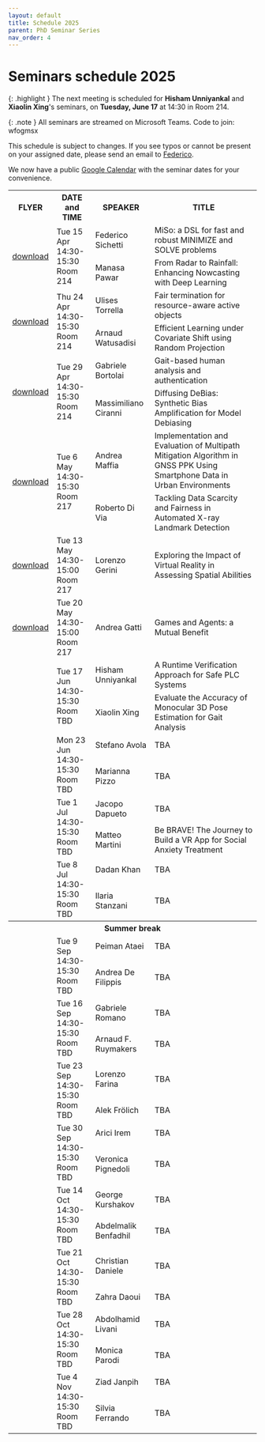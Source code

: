 ```yaml
---
layout: default
title: Schedule 2025
parent: PhD Seminar Series
nav_order: 4
---
```


# Seminars schedule 2025

{: .highlight }
The next meeting is scheduled for **Hisham Unniyankal** and **Xiaolin Xing**'s seminars, on **Tuesday, June 17** at 14:30 in Room 214.

{: .note }
All seminars are streamed on Microsoft Teams. Code to join: wfogmsx

This schedule is subject to changes. If you see typos or cannot be present on your assigned date, please send an email to <a href="mailto:federico.sichetti@edu.unige.it">Federico</a>.

We now have a public <a href="https://calendar.google.com/calendar/u/0?cid=NWNlNTFkZDlmNTJmYmI2NjU5NDQ3YjMxYzhkZTAzN2I2YTZhNmE0Yzk4ZDU0ZmY5ZDQ1NjA3NmJmYzgyZjRmMUBncm91cC5jYWxlbmRhci5nb29nbGUuY29t">Google Calendar</a> with the seminar dates for your convenience.


<table>
    <tr>
        <th>FLYER</th>
        <th>DATE and TIME</th>
        <th>SPEAKER</th>
        <th>TITLE</th>
    </tr>
    <!-- Apr -->
    <tr>
        <td rowspan="2"><a href="/assets/seminar-flyers/seminar_1.pdf" download>download</a></td>
        <td rowspan="2">Tue 15 Apr<br>14:30-15:30<br>Room 214</td>
        <td>Federico Sichetti</td>
        <td>MiSo: a DSL for fast and robust MINIMIZE and SOLVE problems</td>
    </tr>
    <tr>
        <td>Manasa Pawar</td>
        <td>From Radar to Rainfall: Enhancing Nowcasting with Deep Learning</td>
    </tr>
    <tr>
        <td rowspan="2"><a href="/assets/seminar-flyers/seminar_2.pdf" download>download</a></td>
        <td rowspan="2">Thu 24 Apr<br>14:30-15:30<br>Room 214</td>
        <td>Ulises Torrella</td>
        <td>Fair termination for resource-aware active objects</td>
    </tr>
    <tr>
        <td>Arnaud Watusadisi</td>
        <td>Efficient Learning under Covariate Shift using Random Projection</td>
    </tr>
    <tr>
        <td rowspan="2"><a href="/assets/seminar-flyers/seminar_3.pdf" download>download</a></td>
        <td rowspan="2">Tue 29 Apr<br>14:30-15:30<br>Room 214</td>
        <td>Gabriele Bortolai</td>
        <td>Gait-based human analysis and authentication</td>
    </tr>
    <tr>
        <td>Massimiliano Ciranni</td>
        <td>Diffusing DeBias: Synthetic Bias Amplification for Model Debiasing</td>
    </tr>
    <!-- May -->
    <tr>
        <td rowspan="2"><a href="/assets/seminar-flyers/seminar_4.pdf" download>download</a></td>
        <td rowspan="2">Tue 6 May<br>14:30-15:30<br>Room 217</td>
        <td>Andrea Maffia</td>
        <td>Implementation and Evaluation of Multipath Mitigation Algorithm in GNSS PPK Using Smartphone Data in Urban Environments</td>
    </tr>
    <tr>
        <td>Roberto Di Via</td>
        <td>Tackling Data Scarcity and Fairness in Automated X-ray Landmark Detection</td>
    </tr>
    <tr>
        <td rowspan="1"><a href="/assets/seminar-flyers/seminar_5.pdf" download>download</a></td>
        <td rowspan="1">Tue 13 May<br>14:30-15:00<br>Room 217</td>
        <td>Lorenzo Gerini</td>
        <td>Exploring the Impact of Virtual Reality in Assessing Spatial Abilities</td>
    </tr>
    <tr>
        <td rowspan="1"><a href="/assets/seminar-flyers/seminar_6.pdf" download>download</a></td>
        <td rowspan="1">Tue 20 May<br>14:30-15:00<br>Room 217</td>
        <td>Andrea Gatti</td>
        <td>Games and Agents: a Mutual Benefit</td>
    </tr>
    <!-- Jun -->
    <tr>
        <td rowspan="2"><a href="/assets/seminar-flyers/seminar_7.pdf" download></td>
        <td rowspan="2">Tue 17 Jun<br>14:30-15:30<br>Room TBD</td>
        <td>Hisham Unniyankal</td>
        <td>A Runtime Verification Approach for Safe PLC Systems</td>
    </tr>
    <tr>
        <td>Xiaolin Xing</td>
        <td>Evaluate the Accuracy of Monocular 3D Pose Estimation for Gait Analysis</td>
    </tr>
    <tr>
        <td rowspan="2"></td>
        <td rowspan="2">Mon 23 Jun<br>14:30-15:30<br>Room TBD</td>
        <td>Stefano Avola</td>
        <td>TBA</td>
    </tr>
    <tr>
        <td>Marianna Pizzo</td>
        <td>TBA</td>
    </tr>
    <tr>
        <td rowspan="2"></td>
        <td rowspan="2">Tue 1 Jul<br>14:30-15:30<br>Room TBD</td>
        <td>Jacopo Dapueto</td>
        <td>TBA</td>
    </tr>
    <!-- Jul -->
    <tr>
        <td>Matteo Martini</td>
        <td>Be BRAVE! The Journey to Build a VR App for Social Anxiety Treatment</td>
    </tr>
    <tr>
        <td rowspan="2"></td>
        <td rowspan="2">Tue 8 Jul<br>14:30-15:30<br>Room TBD</td>
        <td>Dadan Khan</td>
        <td>TBA</td>
    </tr>
    <tr>
        <td>Ilaria Stanzani</td>
        <td>TBA</td>
    </tr>
    <tr>
        <th colspan="4" style="text-align: center;">Summer break</th>
    </tr>
    <!-- Sep -->
    <tr>
        <td rowspan="2"></td>
        <td rowspan="2">Tue 9 Sep<br>14:30-15:30<br>Room TBD</td>
        <td>Peiman Ataei</td>
        <td>TBA</td>
    </tr>
    <tr>
        <td>Andrea De Filippis</td>
        <td>TBA</td>
    </tr>
    <tr>
        <td rowspan="2"></td>
        <td rowspan="2">Tue 16 Sep<br>14:30-15:30<br>Room TBD</td>
        <td>Gabriele Romano</td>
        <td>TBA</td>
    </tr>
    <tr>
        <td>Arnaud F. Ruymakers</td>
        <td>TBA</td>
    </tr>
    <tr>
        <td rowspan="2"></td>
        <td rowspan="2">Tue 23 Sep<br>14:30-15:30<br>Room TBD</td>
        <td>Lorenzo Farina</td>
        <td>TBA</td>
    </tr>
    <tr>
        <td>Alek Frölich</td>
        <td>TBA</td>
    </tr>
    <tr>
        <td rowspan="2"></td>
        <td rowspan="2">Tue 30 Sep<br>14:30-15:30<br>Room TBD</td>
        <td>Arici Irem</td>
        <td>TBA</td>
    </tr>
    <tr>
        <td>Veronica Pignedoli</td>
        <td>TBA</td>
    </tr>
    <!-- Oct -->
    <tr>
        <td rowspan="2"></td>
        <td rowspan="2">Tue 14 Oct<br>14:30-15:30<br>Room TBD</td>
        <td>George Kurshakov</td>
        <td>TBA</td>
    </tr>
    <tr>
        <td>Abdelmalik Benfadhil</td>
        <td>TBA</td>
    </tr>
    <tr>
        <td rowspan="2"></td>
        <td rowspan="2">Tue 21 Oct<br>14:30-15:30<br>Room TBD</td>
        <td>Christian Daniele</td>
        <td>TBA</td>
    </tr>
    <tr>
        <td>Zahra Daoui</td>
        <td>TBA</td>
    </tr>
    <tr>
        <td rowspan="2"></td>
        <td rowspan="2">Tue 28 Oct<br>14:30-15:30<br>Room TBD</td>
        <td>Abdolhamid Livani</td>
        <td>TBA</td>
    </tr>
    <tr>
        <td>Monica Parodi</td>
        <td>TBA</td>
    </tr>
    <!-- Nov -->
    <tr>
        <td rowspan="2"></td>
        <td rowspan="2">Tue 4 Nov<br>14:30-15:30<br>Room TBD</td>
        <td>Ziad Janpih</td>
        <td>TBA</td>
    </tr>
    <tr>
        <td>Silvia Ferrando</td>
        <td>TBA</td>
    </tr>
</table>


<!--
<td rowspan="2">Tue 1 Apr<br>14:30-15:30<br>Room TBD</td>
<td rowspan="2">Tue 8 Apr<br>14:30-15:30<br>Room TBD</td>
<td rowspan="2">Tue 15 Apr<br>14:30-15:30<br>Room TBD</td>
<td rowspan="2">Thu 24 Apr<br>14:30-15:30<br>Room TBD</td>
<td rowspan="2">Tue 29 Apr<br>14:30-15:30<br>Room TBD</td>
<td rowspan="2">Tue 6 May<br>14:30-15:30<br>Room TBD</td>
<td rowspan="2">Tue 13 May<br>14:30-15:30<br>Room TBD</td>
<td rowspan="2">Tue 20 May<br>14:30-15:30<br>Room TBD</td>
<td rowspan="2">Tue 27 May<br>14:30-15:30<br>Room TBD</td>
<td rowspan="2">Tue 3 Jun<br>14:30-15:30<br>Room TBD</td>
<td rowspan="2">Tue 10 Jun<br>14:30-15:30<br>Room TBD</td>
<td rowspan="2">Tue 17 Jun<br>14:30-15:30<br>Room TBD</td>
<td rowspan="2">Mon 23 Jun<br>14:30-15:30<br>Room TBD</td>
<td rowspan="2">Tue 1 Jul<br>14:30-15:30<br>Room TBD</td>
<td rowspan="2">Tue 8 Jul<br>14:30-15:30<br>Room TBD</td>
<td rowspan="2">Tue 15 Jul<br>14:30-15:30<br>Room TBD</td>
<td rowspan="2">Tue 22 Jul<br>14:30-15:30<br>Room TBD</td>
<td rowspan="2">Tue 29 Jul<br>14:30-15:30<br>Room TBD</td>
<td rowspan="2">Tue 9 Sep<br>14:30-15:30<br>Room TBD</td>
<td rowspan="2">Tue 16 Sep<br>14:30-15:30<br>Room TBD</td>
<td rowspan="2">Tue 23 Sep<br>14:30-15:30<br>Room TBD</td>
<td rowspan="2">Tue 30 Sep<br>14:30-15:30<br>Room TBD</td>
<td rowspan="2">Tue 7 Oct<br>14:30-15:30<br>Room TBD</td>
<td rowspan="2">Tue 14 Oct<br>14:30-15:30<br>Room TBD</td>
<td rowspan="2">Tue 21 Oct<br>14:30-15:30<br>Room TBD</td>
<td rowspan="2">Tue 28 Oct<br>14:30-15:30<br>Room TBD</td>
<td rowspan="2">Tue 4 Nov<br>14:30-15:30<br>Room TBD</td>
<td rowspan="2">Tue 11 Nov<br>14:30-15:30<br>Room TBD</td>
<td rowspan="2">Tue 18 Nov<br>14:30-15:30<br>Room TBD</td>
<td rowspan="2">Tue 25 Nov<br>14:30-15:30<br>Room TBD</td>
<td rowspan="2">Tue 02 Dec<br>14:30-15:30<br>Room TBD</td>
<td rowspan="2">Tue 9 Dec<br>14:30-15:30<br>Room TBD</td>
<td rowspan="2">Tue 16 Dec<br>14:30-15:30<br>Room TBD</td>
-->
